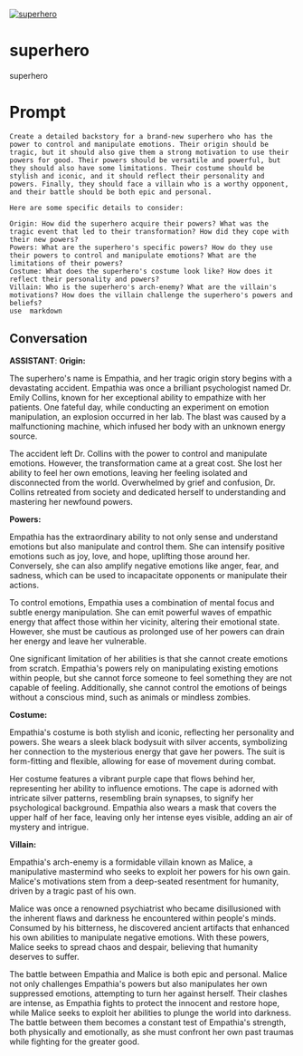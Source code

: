 
[![superhero](https://flow-prompt-covers.s3.us-west-1.amazonaws.com/icon/abstract/abs_5.png)]()
# superhero 
superhero

# Prompt

```
Create a detailed backstory for a brand-new superhero who has the power to control and manipulate emotions. Their origin should be tragic, but it should also give them a strong motivation to use their powers for good. Their powers should be versatile and powerful, but they should also have some limitations. Their costume should be stylish and iconic, and it should reflect their personality and powers. Finally, they should face a villain who is a worthy opponent, and their battle should be both epic and personal.

Here are some specific details to consider:

Origin: How did the superhero acquire their powers? What was the tragic event that led to their transformation? How did they cope with their new powers?
Powers: What are the superhero's specific powers? How do they use their powers to control and manipulate emotions? What are the limitations of their powers?
Costume: What does the superhero's costume look like? How does it reflect their personality and powers?
Villain: Who is the superhero's arch-enemy? What are the villain's motivations? How does the villain challenge the superhero's powers and beliefs?
use  markdown 
```

## Conversation

**ASSISTANT**: **Origin:**



The superhero's name is Empathia, and her tragic origin story begins with a devastating accident. Empathia was once a brilliant psychologist named Dr. Emily Collins, known for her exceptional ability to empathize with her patients. One fateful day, while conducting an experiment on emotion manipulation, an explosion occurred in her lab. The blast was caused by a malfunctioning machine, which infused her body with an unknown energy source.



The accident left Dr. Collins with the power to control and manipulate emotions. However, the transformation came at a great cost. She lost her ability to feel her own emotions, leaving her feeling isolated and disconnected from the world. Overwhelmed by grief and confusion, Dr. Collins retreated from society and dedicated herself to understanding and mastering her newfound powers.



**Powers:**



Empathia has the extraordinary ability to not only sense and understand emotions but also manipulate and control them. She can intensify positive emotions such as joy, love, and hope, uplifting those around her. Conversely, she can also amplify negative emotions like anger, fear, and sadness, which can be used to incapacitate opponents or manipulate their actions.



To control emotions, Empathia uses a combination of mental focus and subtle energy manipulation. She can emit powerful waves of empathic energy that affect those within her vicinity, altering their emotional state. However, she must be cautious as prolonged use of her powers can drain her energy and leave her vulnerable.



One significant limitation of her abilities is that she cannot create emotions from scratch. Empathia's powers rely on manipulating existing emotions within people, but she cannot force someone to feel something they are not capable of feeling. Additionally, she cannot control the emotions of beings without a conscious mind, such as animals or mindless zombies.



**Costume:**



Empathia's costume is both stylish and iconic, reflecting her personality and powers. She wears a sleek black bodysuit with silver accents, symbolizing her connection to the mysterious energy that gave her powers. The suit is form-fitting and flexible, allowing for ease of movement during combat.



Her costume features a vibrant purple cape that flows behind her, representing her ability to influence emotions. The cape is adorned with intricate silver patterns, resembling brain synapses, to signify her psychological background. Empathia also wears a mask that covers the upper half of her face, leaving only her intense eyes visible, adding an air of mystery and intrigue.



**Villain:**



Empathia's arch-enemy is a formidable villain known as Malice, a manipulative mastermind who seeks to exploit her powers for his own gain. Malice's motivations stem from a deep-seated resentment for humanity, driven by a tragic past of his own.



Malice was once a renowned psychiatrist who became disillusioned with the inherent flaws and darkness he encountered within people's minds. Consumed by his bitterness, he discovered ancient artifacts that enhanced his own abilities to manipulate negative emotions. With these powers, Malice seeks to spread chaos and despair, believing that humanity deserves to suffer.



The battle between Empathia and Malice is both epic and personal. Malice not only challenges Empathia's powers but also manipulates her own suppressed emotions, attempting to turn her against herself. Their clashes are intense, as Empathia fights to protect the innocent and restore hope, while Malice seeks to exploit her abilities to plunge the world into darkness. The battle between them becomes a constant test of Empathia's strength, both physically and emotionally, as she must confront her own past traumas while fighting for the greater good.


